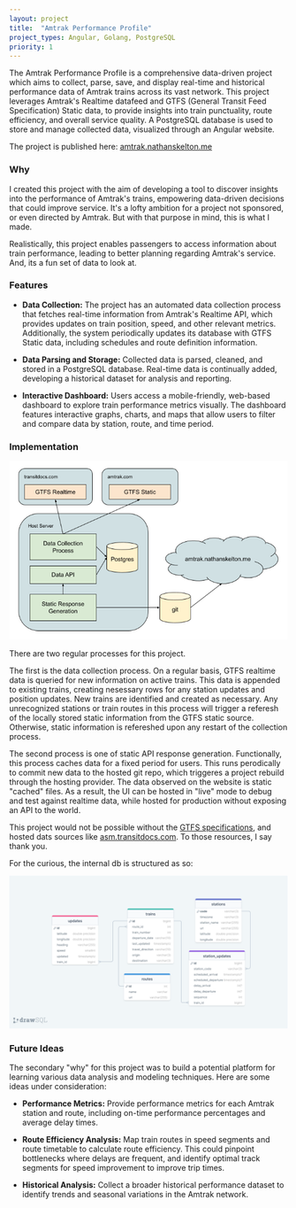 ```yaml
---
layout: project
title:  "Amtrak Performance Profile"
project_types: Angular, Golang, PostgreSQL
priority: 1
---
```


The Amtrak Performance Profile is a comprehensive data-driven project which aims to collect, parse, save, and display real-time and historical performance data of Amtrak trains across its vast network. This project leverages Amtrak's Realtime datafeed and GTFS (General Transit Feed Specification) Static data, to provide insights into train punctuality, route efficiency, and overall service quality. A PostgreSQL database is used to store and manage collected data, visualized through an Angular website.

The project is published here: [amtrak.nathanskelton.me](https://amtrak.nathanskelton.me)

### Why

I created this project with the aim of developing a tool to discover insights into the performance of Amtrak's trains, empowering data-driven decisions that could improve service. It's a lofty ambition for a project not sponsored, or even directed by Amtrak. But with that purpose in mind, this is what I made.

Realistically, this project enables passengers to access information about train performance, leading to better planning regarding Amtrak's service. And, its a fun set of data to look at.

### Features

- **Data Collection:** The project has an automated data collection process that fetches real-time information from Amtrak's Realtime API, which provides updates on train position, speed, and other relevant metrics. Additionally, the system periodically updates its database with GTFS Static data, including schedules and route definition information.

- **Data Parsing and Storage:** Collected data is parsed, cleaned, and stored in a PostgreSQL database. Real-time data is continually added, developing a historical dataset for analysis and reporting.

- **Interactive Dashboard:** Users access a mobile-friendly, web-based dashboard to explore train performance metrics visually. The dashboard features interactive graphs, charts, and maps that allow users to filter and compare data by station, route, and time period.

### Implementation

![](/assets/amtrak-performance-profile/structure.png)

There are two regular processes for this project. 

The first is the data collection process. On a regular basis, GTFS realtime data is queried for new information on active trains. This data is appended to existing trains, creating nesessary rows for any station updates and position updates. New trains are identified and created as necessary. Any unrecognized stations or train routes in this process will trigger a referesh of the locally stored static information from the GTFS static source. Otherwise, static information is refereshed upon any restart of the collection process.

The second process is one of static API response generation. Functionally, this process caches data for a fixed period for users. This runs perodically to commit new data to the hosted git repo, which triggeres a project rebuild through the hosting provider. The data observed on the website is static "cached" files. As a result, the UI can be hosted in "live" mode to debug and test against realtime data, while hosted for production without exposing an API to the world.

This project would not be possible without the [GTFS specifications](https://gtfs.org/), and hosted dats sources like [asm.transitdocs.com](https://asm.transitdocs.com/). To those resources, I say thank you.

For the curious, the internal db is structured as so:

![](/assets/amtrak-performance-profile/dbSchema.png)

### Future Ideas

The secondary "why" for this project was to build a potential platform for learning various data analysis and modeling techniques. Here are some ideas under consideration:

- **Performance Metrics:** Provide performance metrics for each Amtrak station and route, including on-time performance percentages and average delay times.

- **Route Efficiency Analysis:** Map train routes in speed segments and route timetable to calculate route efficiency. This could pinpoint bottlenecks where delays are frequent, and identify optimal track segments for speed improvement to improve trip times.

- **Historical Analysis:** Collect a broader historical performance dataset to identify trends and seasonal variations in the Amtrak network.